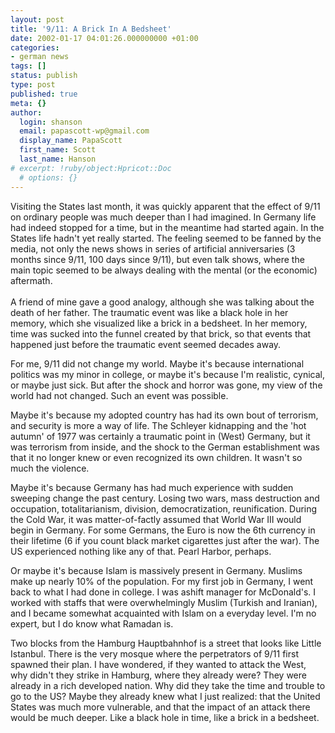 ```yaml
---
layout: post
title: '9/11: A Brick In A Bedsheet'
date: 2002-01-17 04:01:26.000000000 +01:00
categories:
- german news
tags: []
status: publish
type: post
published: true
meta: {}
author:
  login: shanson
  email: papascott-wp@gmail.com
  display_name: PapaScott
  first_name: Scott
  last_name: Hanson
# excerpt: !ruby/object:Hpricot::Doc
  # options: {}
---
```

<p>Visiting the States last month, it was quickly apparent that the effect of 9/11 on ordinary people was much deeper than I had imagined. In Germany life had indeed stopped for a time, but in the meantime had started again. In the States life hadn't yet really started. The feeling seemed to be fanned by the media, not only the news shows in series of artificial anniversaries (3 months since 9/11, 100 days since 9/11), but even talk shows, where the main topic seemed to be always dealing with the mental (or the economic) aftermath.<br />
<!--more--><br />
A friend of mine gave a good analogy, although she was talking about the death of her father. The traumatic event was like a black hole in her memory, which she visualized like a brick in a bedsheet. In her memory, time was sucked into the funnel created by that brick, so that events that happened just before the traumatic event seemed decades away.</p>
<p>For me, 9/11 did not change my world. Maybe it's because international politics was my minor in college, or maybe it's because I'm realistic, cynical, or maybe just sick. But after the shock and horror was gone, my view of the world had not changed. Such an event was possible. </p>
<p>Maybe it's because my adopted country has had its own bout of terrorism, and security is more a way of life. The Schleyer kidnapping and the 'hot autumn' of 1977 was certainly a traumatic point in (West) Germany, but it was terrorism from inside, and the shock to the German establishment was that it no longer knew or even recognized its own children. It wasn't so much the violence.</p>
<p>Maybe it's because Germany has had much experience with sudden sweeping change the past century. Losing two wars, mass destruction and occupation, totalitarianism, division, democratization, reunification. During the Cold War, it was matter-of-factly assumed that World War III would begin in Germany. For some Germans, the Euro is now the 6th currency in their lifetime (6 if you count black market cigarettes just after the war). The US experienced nothing like any of that. Pearl Harbor, perhaps. </p>
<p>Or maybe it's because Islam is massively present in Germany. Muslims make up nearly 10% of the population. For my first job in Germany, I went back to what I had done in college. I was ashift manager for McDonald's. I worked with staffs that were overwhelmingly Muslim (Turkish and Iranian), and I became somewhat acquainted with Islam on a everyday level. I'm no expert, but I do know what Ramadan is.</p>
<p>Two blocks from the Hamburg Hauptbahnhof is a street that looks like Little Istanbul. There is the very mosque where the perpetrators of 9/11 first spawned their plan. I have wondered, if they wanted to attack the West, why didn't they strike in Hamburg, where they already were? They were already in a rich developed nation. Why did they take the time and trouble to go to the US? Maybe they already knew what I just realized: that the United States was much more vulnerable, and that the impact of an attack there would be much deeper. Like a black hole in time, like a brick in a bedsheet.</p>
